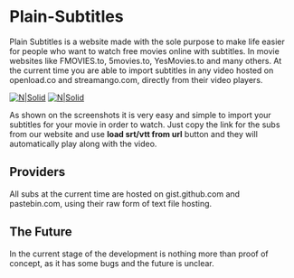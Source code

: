 # Plain-Subtitles
Plain Subtitles is a website made with the sole purpose to make life easier for people who want to
watch free movies online with subtitles. In movie websites like FMOVIES.to, 5movies.to, YesMovies.to and many others.
At the current time you are able to import subtitles in any video hosted on openload.co and streamango.com,
directly from their video players.

[![N|Solid](https://i.imgur.com/MHOW2wl.png)](https://openload.co)
[![N|Solid](https://i.imgur.com/GFwXYhz.png)](https://streamango.com)

As shown on the screenshots it is very easy and simple to import your subtitles for your movie in order to watch.
Just copy the link for the subs from our website and use **load srt/vtt from url** button and they will automatically play
along with the video.

## Providers
All subs at the current time are hosted on gist.github.com and pastebin.com, using their raw form of text file hosting.

## The Future
In the current stage of the development is nothing more than proof of concept, as it has some bugs and the future is unclear.